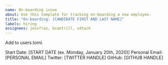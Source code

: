 ```yaml
---
name: On-boarding issue
about: Use this template for tracking on-boarding a new employee.
title: "On-boarding: [CANDIDATE FIRST AND LAST NAME]"
labels: hiring
assignees: jessfraz, bcantrill, sdtuck
---
```


Add to users.toml.

Start Date: [START DATE (ex. Monday, January 20th, 2020)]
Personal Email: [PERSONAL EMAIL]
Twitter: [TWITTER HANDLE]
GitHub: [GITHUB HANDLE]
